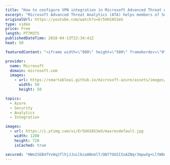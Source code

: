 ```yaml
---
title: "How to configure VPN integration in Microsoft Advanced Threat Analytics"
excerpt: "Microsoft Advanced Threat Analytics (ATA) helps members of Security Operation Centers gain a valuable insight into the security of their Active Directory environment. In this video we will discuss how to integrate VPN (virtual private network) connection events to Advanced Threat Analytics.   For more"
originalUrl: https://youtube.com/watch?v=Er5UH18S3eU
type: video
price: Free
length: PT7M37S
publishedDateTime: 2018-04-13T22:34:41Z
heat: 50

featuredContent: "<iframe width=\"800\" height=\"500\" frameborder=\"0\" src=\"https://www.youtube.com/embed/Er5UH18S3eU\" allow=\"accelerometer; autoplay; encrypted-media; gyroscope; picture-in-picture\" allowfullscreen></iframe>"

provider:
  name: Microsoft
  domain: microsoft.com
  images:
    - url: https://smartableai.github.io/microsoft-azure/assets/images/organizations/microsoft.com-50x50.jpg
      width: 50
      height: 50

topics:
  - Azure
  - Security
  - Analytics
  - Integration

images:
  - url: https://i.ytimg.com/vi/Er5UH18S3eU/maxresdefault.jpg
    width: 1280
    height: 720
    isCached: true

secured: "HWe2SEB4fVvHq2flhjJJuLCbzaANnmlT/QN77OG5IIoAZNqr3mpwXg+LltW8nsxCATP1vU2qyMT/0H/lyXY+2fWGOhyu59dXvLWX/penEDxpPZiYEMO4Dz4QnwTbGuVOT8l6lsP+zohONZ+KPrelXS1Wm2vqpQvJKo35vxWxgwVVhUoA/Z3768CcBBL/k2D0DILzNX7rVYfbpQOnPtgaHlR2nGk0A+b5EBTVAA+1bfxSFT7HwSwbqNMnGDnvbwxEOy6BXoYQBO/5PPlbVucZbiVR2dKk3kSfDQK3VZNH0sBrkzMGdN5Qo8CYcvHjwpqDPnqVBR+MD9rRpkgYlhMHuOvEcLodzljdQ8IE9t4e07EyE6B8NBd/oAqI2IVu7P1hcFLavoEm/316ye6aNPHEDm52eS+HxUWlna95ZKYVzs8=;d+MJUm6wnQPtq+zqOft0TA=="
---
```


